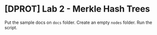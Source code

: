 # [DPROT] Lab 2 - Merkle Hash Trees

Put the sample docs on `docs` folder. Create an empty `nodes` folder. Run the script.